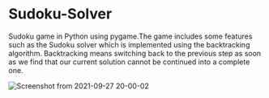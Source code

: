 # Sudoku-Solver
Sudoku game in Python using pygame.The game includes some features such as the Sudoku solver which is implemented using the backtracking algorithm.
Backtracking means switching back to the previous step as soon as we find that our current solution cannot be continued into a complete one.

![Screenshot from 2021-09-27 20-00-02](https://user-images.githubusercontent.com/50225245/134961021-32dbed46-241c-48cf-b7fe-eb56b8005251.png)
